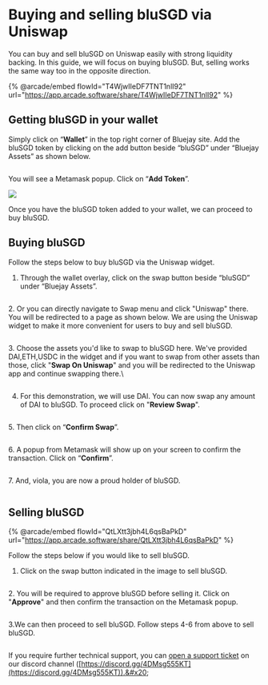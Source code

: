 # Buying and selling bluSGD via Uniswap

You can buy and sell bluSGD on Uniswap easily with strong liquidity backing. In this guide, we will focus on buying bluSGD. But, selling works the same way too in the opposite direction.

{% @arcade/embed flowId="T4WjwIIeDF7TNT1nlI92" url="https://app.arcade.software/share/T4WjwIIeDF7TNT1nlI92" %}

## Getting bluSGD in your wallet

Simply click on “**Wallet**” in the top right corner of Bluejay site. Add the bluSGD token by clicking on the add button beside “bluSGD” under “Bluejay Assets” as shown below.

<figure><img src="../../.gitbook/assets/SCR-20221025-isi (1).png" alt=""><figcaption></figcaption></figure>

You will see a Metamask popup. Click on “**Add Token**”.

![](../../.gitbook/assets/add\_blusgd.png)

Once you have the bluSGD token added to your wallet, we can proceed to buy bluSGD.&#x20;

## Buying bluSGD

Follow the steps below to buy bluSGD via the Uniswap widget.

1. Through the wallet overlay, click on the swap button beside “bluSGD” under “Bluejay Assets”.&#x20;

<figure><img src="../../.gitbook/assets/SCR-20221025-iwz.png" alt=""><figcaption></figcaption></figure>

2\. Or you can directly navigate to Swap menu and click "Uniswap" there. You will be redirected to a page as shown below. We are using the Uniswap widget to make it more convenient for users to buy and sell bluSGD.

<figure><img src="../../.gitbook/assets/SCR-20230221-jqy.png" alt=""><figcaption></figcaption></figure>

3\. Choose the assets you'd like to swap to bluSGD here. We've provided DAI,ETH,USDC in the widget and if you want to swap from other assets than those, click "**Swap On Uniswap**" and you will be redirected to the Uniswap app and continue swapping there.\


<figure><img src="../../.gitbook/assets/SCR-20230221-jyx.png" alt=""><figcaption></figcaption></figure>

4. For this demonstration, we will use DAI. You can now swap any amount of DAI to bluSGD. To proceed click on "**Review Swap**".

<figure><img src="../../.gitbook/assets/SCR-20221025-j1w.png" alt=""><figcaption></figcaption></figure>

5\. Then click on “**Confirm Swap**”.

<figure><img src="../../.gitbook/assets/SCR-20221025-j3e.png" alt=""><figcaption></figcaption></figure>

6\. A popup from Metamask will show up on your screen to confirm the transaction. Click on “**Confirm**”.

<figure><img src="../../.gitbook/assets/ConfirmSwapBLUSGD.png" alt=""><figcaption></figcaption></figure>

7\. And, viola, you are now a proud holder of bluSGD.

<figure><img src="../../.gitbook/assets/SCR-20221025-j5v.png" alt=""><figcaption></figcaption></figure>

## Selling bluSGD

{% @arcade/embed flowId="QtLXtt3jbh4L6qsBaPkD" url="https://app.arcade.software/share/QtLXtt3jbh4L6qsBaPkD" %}

Follow the steps below if you would like to sell bluSGD.&#x20;

1. Click on the swap button indicated in the image to sell bluSGD.&#x20;

<figure><img src="../../.gitbook/assets/SCR-20221025-j86.png" alt=""><figcaption></figcaption></figure>

2\. You will be required to approve bluSGD before selling it. Click on "**Approve**" and then confirm the transaction on the Metamask popup.

<figure><img src="../../.gitbook/assets/SCR-20221025-jb7.png" alt=""><figcaption></figcaption></figure>

3.We can then proceed to sell bluSGD. Follow steps 4-6 from above to sell bluSGD.

<figure><img src="../../.gitbook/assets/SCR-20221025-jdu.png" alt=""><figcaption></figcaption></figure>



If you require further technical support, you can [open a support ticket](broken-reference) on our discord channel ([https://discord.gg/4DMsg555KT](https://discord.gg/4DMsg555KT)).&#x20;
